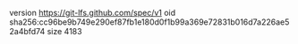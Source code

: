 version https://git-lfs.github.com/spec/v1
oid sha256:cc96be9b749e290ef87fb1e180d0f1b99a369e72831b016d7a226ae52a4bfd74
size 4183
